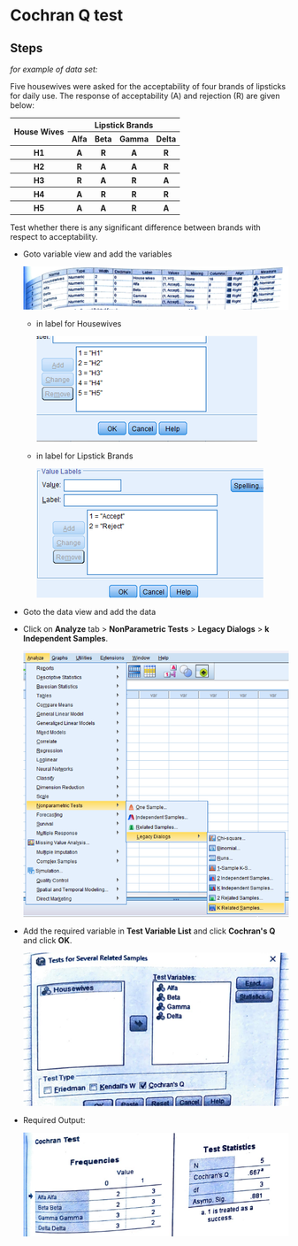 # Cochran Q test

## Steps

_for example of data set:_

Five housewives were asked for the acceptability of four brands of lipsticks for daily use. The response of acceptability (A) and rejection (R) are given below:

<table>
    <thead>
        <tr>
            <th rowspan="2">House Wives</th>
            <th colspan="4">Lipstick Brands</th>
        </tr>
        <tr>
            <th>Alfa</th>
            <th>Beta</th>
            <th>Gamma</th>
            <th>Delta</th>
        </tr>
    </thead>
    <tbody>
        <tr>
            <th>H1</th>
            <th>A</th>
            <th>R</th>
            <th>A</th>
            <th>R</th>
        </tr>
        <tr>
            <th>H2</th>
            <th>R</th>
            <th>A</th>
            <th>A</th>
            <th>R</th>
        </tr>
        <tr>
            <th>H3</th>
            <th>R</th>
            <th>A</th>
            <th>R</th>
            <th>A</th>
        </tr>
        <tr>
            <th>H4</th>
            <th>A</th>
            <th>R</th>
            <th>R</th>
            <th>R</th>
        </tr>
        <tr>
            <th>H5</th>
            <th>A</th>
            <th>A</th>
            <th>R</th>
            <th>A</th>
        </tr>
    </tbody>
</table>

Test whether there is any significant difference between brands with respect to acceptability.

- Goto variable view and add the variables

  ![Variable view](assets/variableView.png)

  - in label for Housewives

    ![label](assets/labelH.png)

  - in label for Lipstick Brands

    ![label](assets/labelL.png)

- Goto the data view and add the data

- Click on **Analyze** tab > **NonParametric Tests** > **Legacy Dialogs** > **k Independent Samples**.

  ![Step](assets/steps.png)

- Add the required variable in **Test Variable List** and click **Cochran's Q** and click **OK**.

  ![Dialog](assets/dialog.png)

- Required Output:

  ![Output](assets/output.png)

